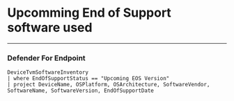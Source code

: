 # Upcomming End of Support software used 
----
### Defender For Endpoint
```
DeviceTvmSoftwareInventory
| where EndOfSupportStatus == "Upcoming EOS Version"
| project DeviceName, OSPlatform, OSArchitecture, SoftwareVendor, 
SoftwareName, SoftwareVersion, EndOfSupportDate
```
